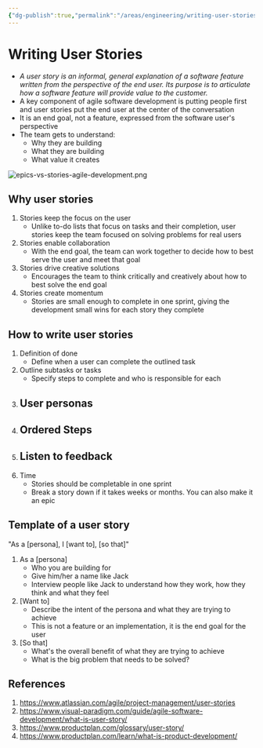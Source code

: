 ```yaml
---
{"dg-publish":true,"permalink":"/areas/engineering/writing-user-stories/","noteIcon":"2"}
---
```


# Writing User Stories

- _A user story is an informal, general explanation of a software feature written from the perspective of the end user. Its purpose is to articulate how a software feature will provide value to the customer._
- A key component of agile software development is putting people first and user stories put the end user at the center of the conversation
- It is an end goal, not a feature, expressed from the software user's perspective
- The team gets to understand:
	- Why they are building
	- What they are building
	- What value it creates


![epics-vs-stories-agile-development.png](/img/user/Areas/Engineering/epics-vs-stories-agile-development.png)

## Why user stories
1. Stories keep the focus on the user
	- Unlike to-do lists that focus on tasks and their completion, user stories keep the team focused on solving problems for real users
2. Stories enable collaboration
	- With the end goal, the team can work together to decide how to best serve the user and meet that goal
3. Stories drive creative solutions
	- Encourages the team to think critically and creatively about how to best solve the end goal
4. Stories create momentum
	- Stories are small enough to complete in one sprint, giving the development small wins for each story they complete

## How to write user stories
1. Definition of done
	- Define when a user can complete the outlined task
2. Outline subtasks or tasks
	- Specify steps to complete and who is responsible for each
3. User personas
	- 
4. Ordered Steps
	- 
5. Listen to feedback
	- 
6. Time
	- Stories should be completable in one sprint
	- Break a story down if it takes weeks or months. You can also make it an epic

## Template of a user story
"As a [persona], I [want to], [so that]"

1. As a [persona]
	- Who you are building for
	- Give him/her a name like Jack
	- Interview people like Jack to understand how they work, how they think and what they feel
2. [Want to]
	- Describe the intent of the persona and what they are trying to achieve
	- This is not a feature or an implementation, it is the end goal for the user
3. [So that]
	- What's the overall benefit of what they are trying to achieve
	- What is the big problem that needs to be solved? 

## References
1. https://www.atlassian.com/agile/project-management/user-stories
2. https://www.visual-paradigm.com/guide/agile-software-development/what-is-user-story/
3. https://www.productplan.com/glossary/user-story/
4. https://www.productplan.com/learn/what-is-product-development/